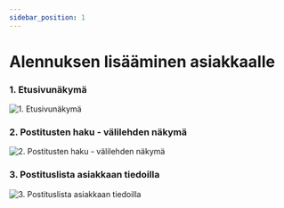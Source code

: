 ```yaml
---
sidebar_position: 1
---
```


# Alennuksen lisääminen asiakkaalle

### 1. Etusivunäkymä

![1. Etusivunäkymä](/img/pikaohjeet/asiakashakuposti1.png)

### 2. Postitusten haku - välilehden näkymä

![2. Postitusten haku - välilehden näkymä](/img/pikaohjeet/asiakashakuposti2.png)

### 3. Postituslista asiakkaan tiedoilla

![3. Postituslista asiakkaan tiedoilla](/img/pikaohjeet/asiakashakuposti3.png)

